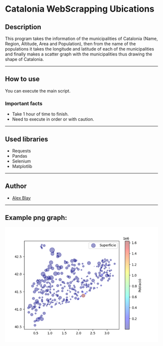 # Catalonia WebScrapping Ubications

## Description

This program takes the information of the municipalities of Catalonia (Name, Region, Altitude, Area and Population), then from the name of the populations it takes the longitude and latitude of each of the municipalities and finally makes a scatter graph with the municipalities thus drawing the shape of Catalonia.

---

## How to use

You can execute the main script.

### Important facts

- Take 1 hour of time to finish.
- Need to execute in order or with caution.

---

## Used libraries

- Requests
- Pandas
- Selenium
- Matplotlib

---

## Author

- [Alex Blay](https://github.com/AlexBlayE)

---

## Example png graph:

![Png of a scatter graph of catalonia](/Figures/Figure_1.png)
